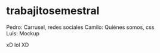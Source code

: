# trabajitosemestral

Pedro: Carrusel, redes sociales
Camilo: Quiénes somos, css  
Luis: Mockup 

xD
lol
XD
